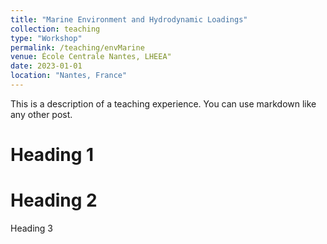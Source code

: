 ```yaml
---
title: "Marine Environment and Hydrodynamic Loadings"
collection: teaching
type: "Workshop"
permalink: /teaching/envMarine
venue: École Centrale Nantes, LHEEA"
date: 2023-01-01
location: "Nantes, France"
---
```


This is a description of a teaching experience. You can use markdown like any other post.

Heading 1
======

Heading 2
======

Heading 3
